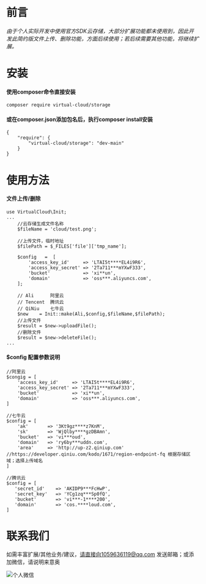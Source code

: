 # 前言
###### 由于个人实际开发中使用官方SDK云存储，大部分扩展功能都未使用到，因此开发此简约版文件上传、删除功能，方面后续使用；若后续需要其他功能，将继续扩展。
# 安装
#### 使用composer命令直接安装
```
composer require virtual-cloud/storage
```
#### 或在composer.json添加包名后，执行composer install安装
```
{
    "require": {
        "virtual-cloud/storage": "dev-main"
    }
}
```

# 使用方法
#### 文件上传/删除
```
use VirtualCloud\Init;
...
    //云存储生成文件名称
    $fileName = 'cloud/test.png';
 
    //上传文件，临时地址   
    $filePath = $_FILES['file']['tmp_name'];

    $config   =  [
        'access_key_id'     => 'LTAI5t****EL4i9R6',
        'access_key_secret' => '2Ta711***mYXwF333',
        'bucket'            => 'xi**un',
        'domain'            => 'oss***.aliyuncs.com',
    ];

    // Ali      阿里云
    // Tencent  腾讯云
    // QiNiu    七牛云
    $new    = Init::make(Ali,$config,$fileName,$filePath);
    //上传文件
    $result = $new->uploadFile();
    //删除文件
    $result = $new->deleteFile();
...
```
#### $config 配置参数说明
```
//阿里云
$congig = [
    'access_key_id'     => 'LTAI5t****EL4i9R6',
    'access_key_secret' => '2Ta711***mYXwF333',
    'bucket'            => 'xi**un',
    'domain'            => 'oss***.aliyuncs.com',
]

//七牛云
$config = [
    'ak'       => '3Kt9gz****z7KnM',
    'sk'       => 'WjQlby****gzDBAmn',
    'bucket'   => 'vi***oud',
    'domain'   => 'ry6by***uddn.com',
    'area'     => 'http://up-z2.qiniup.com'  //https://developer.qiniu.com/kodo/1671/region-endpoint-fq 根据存储区域；选择上传域名
]

//腾讯云
$config = [
   'secret_id'    => 'AKIDP9***FcHwP',
   'secret_key'   => 'YCg1zq***Sp0fQ',
   'bucket'       => 'vi***-1****200',
   'domain'       => 'cos.****loud.com',
]
```
# 联系我们
如需丰富扩展/其他业务/建议，请直接向1059636119@qq.com 发送邮箱；或添加微信，请说明来意奥




![个人微信](http://xiaonarun.oss-cn-beijing.aliyuncs.com/wx.jpg?x-oss-process=image/resize,m_fixed,h_340,w_300)
